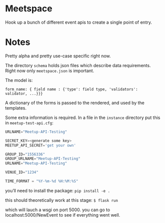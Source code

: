 # Meetspace

Hook up a bunch of different event apis to create a single point of entry.

# Notes
Pretty alpha and pretty use-case specific right now.

The directory `schema` holds json files which describe data requirements. Right now only `meetspace.json` is important.

The model is:

`form_name: { field name : {'type': field type, 'validators': validator, ...}}}`

A dictionary of the forms is passed to the rendered, and used by the templates.

Some extra information is required. In a file in the `instance` directory put this in `meetup-test-api.cfg`:

```python
URLNAME="Meetup-API-Testing"

SECRET_KEY=<generate some key>
MEETUP_API_SECRET='get your own'

GROUP_ID="1556336"
GROUP_URLNAME="Meetup-API-Testing"
URLNAME="Meetup-API-Testing"

VENUE_ID="1234"

TIME_FORMAT = "%Y-%m-%d %H:%M:%S"
```
you’ll need to install the package:
`pip install -e .`

this should theoretically work at this stage:
`$ flask run`

which will lauch a wsgi on port 5000. you can go to localhost:5000/NewEvent to see if everything went well.
